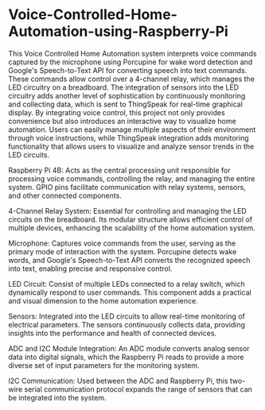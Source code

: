# Voice-Controlled-Home-Automation-using-Raspberry-Pi
This Voice Controlled Home Automation system interprets voice commands captured by the microphone using Porcupine for wake word detection and Google's Speech-to-Text API for converting speech into text commands. These commands allow control over a 4-channel relay, which manages the LED circuitry on a breadboard. The integration of sensors into the LED circuitry adds another level of sophistication by continuously monitoring and collecting data, which is sent to ThingSpeak for real-time graphical display. By integrating voice control, this project not only provides convenience but also introduces an interactive way to visualize home automation. Users can easily manage multiple aspects of their environment through voice instructions, while ThingSpeak integration adds monitoring functionality that allows users to visualize and analyze sensor trends in the LED circuits.

Raspberry Pi 4B: Acts as the central processing unit responsible for processing voice commands, controlling the relay, and managing the entire system. GPIO pins facilitate communication with relay systems, sensors, and other connected components.

4-Channel Relay System: Essential for controlling and managing the LED circuits on the breadboard. Its modular structure allows efficient control of multiple devices, enhancing the scalability of the home automation system.

Microphone: Captures voice commands from the user, serving as the primary mode of interaction with the system. Porcupine detects wake words, and Google's Speech-to-Text API converts the recognized speech into text, enabling precise and responsive control.

LED Circuit: Consist of multiple LEDs connected to a relay switch, which dynamically respond to user commands. This component adds a practical and visual dimension to the home automation experience.

Sensors: Integrated into the LED circuits to allow real-time monitoring of electrical parameters. The sensors continuously collects data, providing insights into the performance and health of connected devices.

ADC and I2C Module Integration: An ADC module converts analog sensor data into digital signals, which the Raspberry Pi reads to provide a more diverse set of input parameters for the monitoring system.

I2C Communication: Used between the ADC and Raspberry Pi, this two-wire serial communication protocol expands the range of sensors that can be integrated into the system.
